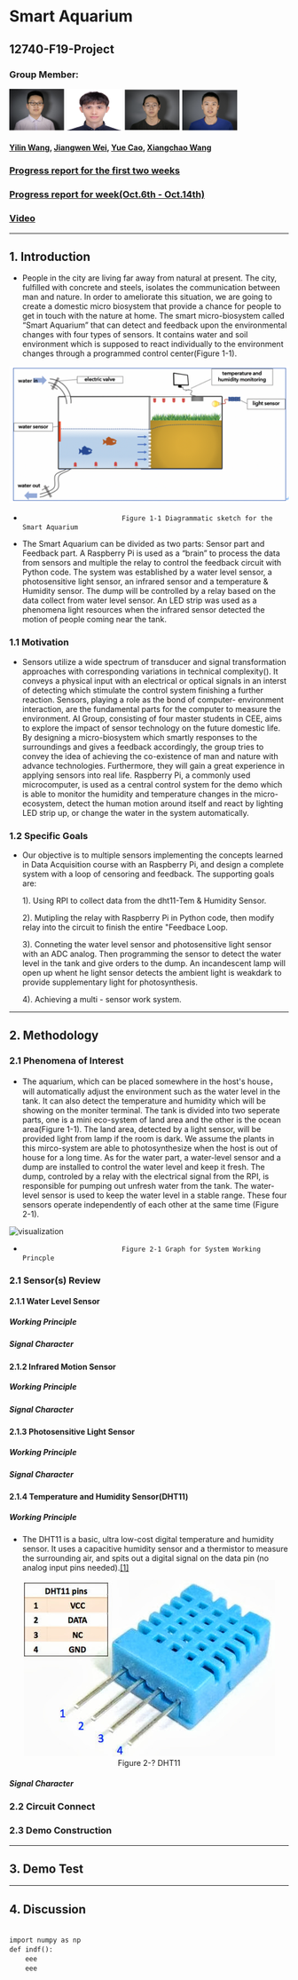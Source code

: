 
# Smart Aquarium
## 12740-F19-Project

### Group Member: 

<div class="test">
    <img src="Pht/YLW.JPG" alt="visualization" width="100" height="75" />
    <img src="Pht/JWW.jpg" alt="visualization" width="100" height="75" />
    <img src="Pht/YC.JPG" alt="visualization" width="100" height="75" />
    <img src="Pht/XCW.JPG" alt="visualization" width="100" height="73" />
</div>
    
#### [Yilin Wang](mailto:yilinw2@andrew.cmu.edu), [Jiangwen Wei](mailto:jiangwew@andrew.cmu.edu), [Yue Cao](mailto:yuec3@andrew.cmu.edu), [Xiangchao Wang](mailto:xiangchw@andrew.cmu.edu)

### [Progress report for the first two weeks](https://dylan-wyl10.github.io/12740/index.html)
### [Progress report for week(Oct.6th - Oct.14th)]()
### [Video]()

---------------------
## 1. Introduction

* People in the city are living far away from natural at present. The city, fulfilled with concrete and steels, isolates the communication between man and nature. In order to ameliorate this situation, we are going to create a domestic micro biosystem that provide a chance for people to get in touch with the nature at home. The smart micro-biosystem called “Smart Aquarium” that can detect and feedback upon the environmental changes with four types of sensors. It contains water and soil environment which is supposed to react individually to the environment changes through a programmed control center(Figure 1-1). 

<p><img src="image012%E7%9A%84%E5%89%AF%E6%9C%AC.jpg" alt="visualization" /></p>

-                              Figure 1-1 Diagrammatic sketch for the Smart Aquarium

* The Smart Aquarium can be divided as two parts: Sensor part and Feedback part. A Raspberry Pi is used as a “brain” to process the data from sensors and multiple the relay to control the feedback circuit with Python code. The system was established by a water level sensor, a photosensitive light sensor, an infrared sensor and a temperature & Humidity sensor. The dump will be controlled by a relay based on the data collect from water level sensor. An LED strip was used as a phenomena light resources when the infrared sensor detected the motion of people coming near the tank. 

### 1.1 Motivation

* Sensors utilize a wide spectrum of transducer and signal transformation approaches with corresponding variations in technical complexity(). It conveys a physical input with an electrical or optical signals in an interst of detecting which stimulate the control system finishing a further reaction. Sensors, playing a role as the bond of computer- environment interaction, are the fundamental parts for the computer to measure the environment. AI Group, consisting of four master students in CEE, aims to explore the impact of sensor technology on the future domestic life. By designing a micro-biosystem which smartly responses to the surroundings and gives a feedback accordingly, the group tries to convey the idea of achieving the co-existence of man and nature with advance technologies. Furthermore, they will gain a great experience in applying sensors into real life. Raspberry Pi, a commonly used microcomputer, is used as a central control system for the demo which is able to monitor the humidity and temperature changes in the micro-ecosystem, detect the human motion around itself and react by lighting LED strip up, or change the water in the system automatically. 

### 1.2 Specific Goals

* Our objective is to multiple sensors implementing the concepts learned in Data Acquisition course with an Raspberry Pi, and design a complete system with a loop of censoring and feedback. The supporting goals are:

    1). Using RPI to collect data from the dht11-Tem & Humidity Sensor. 

    2). Mutipling the relay with Raspberry Pi in Python code, then modify relay into the circuit to finish the entire "Feedbace Loop. 

    3). Conneting the water level sensor and photosensitive light sensor with an ADC analog. Then programming the sensor to detect the water level in the tank and give orders to the dump. An incandescent lamp will open up whent he light sensor detects the ambient light is weakdark to provide supplementary light for photosynthesis. 

    4). Achieving a multi - sensor work system. 

---------------------
## 2. Methodology 

### 2.1 Phenomena of Interest

* The aquarium, which can be placed somewhere in the host's house，will automatically adjust the environment such as the water level in the tank. It can also detect the temperature and humidity which will be showing on the moniter terminal. The tank is divided into two seperate parts, one is a mini eco-system of land area and the other is the ocean area(Figure 1-1). The land area, detected by a light sensor, will be provided light from lamp if the room is dark. We assume the plants in this mirco-system are able to photosynthesize when the host is out of house for a long time. As for the water part, a water-level sensor and a dump are installed to control the water level and keep it fresh. The dump, controled by a relay with the electrical signal from the RPI, is responsible for pumping out unfresh water from the tank. The water-level sensor is used to keep the water level in a stable range. These four sensors operate independently of each other at the same time (Figure 2-1).

<p><img src="xxxxxx" alt="visualization" /></p>

-                              Figure 2-1 Graph for System Working Princple

### 2.1 Sensor(s) Review

#### 2.1.1 Water Level Sensor

##### Working Principle

##### Signal Character

#### 2.1.2 Infrared Motion Sensor

##### Working Principle

##### Signal Character

#### 2.1.3 Photosensitive Light Sensor 

##### Working Principle

##### Signal Character

#### 2.1.4 Temperature and Humidity Sensor(DHT11)

##### Working Principle

* The DHT11 is a basic, ultra low-cost digital temperature and humidity sensor. It uses a capacitive humidity sensor and a thermistor to measure the surrounding air, and spits out a digital signal on the data pin (no analog input pins needed).[[1]](http://kookye.com/2018/11/16/arduino-lesson-dht11-sensor/)

 <div align=center>
    <img src="Report/dht11-1.jpg" alt="visualization" />
 </div>

 <center>
    Figure 2-? DHT11
 </center>

##### Signal Character

### 2.2 Circuit Connect

### 2.3 Demo Construction

---------------------

## 3. Demo Test

---------------------
## 4. Discussion


```markdown

import numpy as np
def indf():
    eee
    eee
    
```


